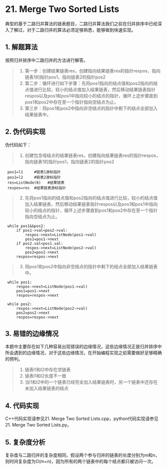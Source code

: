 # 21. Merge Two Sorted Lists

  典型的基于二路归并算法的链表题目，二路归并算法我们之前在归并排序中已经深入了解过，对于二路归并的算法必须足够熟悉，能够做到快速实现。
  
  ## 1. 解题算法
  按照归并排序中二路归并的方法进行解答。
  
  > 1. 第一步：创建结果链表res，创建指向结果链表res的指针respos，指向链表1的指针pos1，指向链表2的指针pos2
  > 2. 第二步：循环进行如下步骤：先将pos1指向的结点值和pos2指向的结点值进行比较，较小的结点值加入结果链表，然后移动结果链表指针respos以及pos1和pos1中指向较小的结点的指针，循环上述步骤直到pos1和pos2中存在至一个指针指向空结点为止。
  > 3. 第三步：将pos1和pos2中指向非空结点的指针中剩下的结点全部加入结果链表中。
  
  
  ## 2. 伪代码实现
  伪代码如下：
  
  > 1. 创建包含哑结点的结果链表res，创建指向结果链表res的指针respos，指向链表1的指针pos1，指向链表2的指针pos2
  
     pos1=l1     #链表1游标指针
     pos2=l2     #链表2游标指针
     res=ListNode(0)   #结果链表
     respos=res  #结果链表游标指针
  
  > 2. 先将pos1指向的结点值和pos2指向的结点值进行比较，较小的结点值加入结果链表，然后移动结果链表指针respos以及pos1和pos1中指向较小的结点的指针，循环上述步骤直到pos1和pos2中存在至一个指针指向空结点为止。
  
     while pos1&&pos2:
         if pos1->val<pos2->val:
             respos->next=ListNode(pos1->val)
             pos1=pos1->next
         if pos2.val<pos1.val:
             respos->next=ListNode(pos2->val)
             pos2=pos2->next
         respos=respos->next
   
  > 3. 将pos1和pos2中指向非空结点的指针中剩下的结点全部加入结果链表中。
      
     while pos1:
         respos->next=ListNode(pos1->val)
         pos1=pos1->next
         respos=respos->next
     
     while pos2:
         respos->next=ListNode(pos2->val)
         pos2=pos2->next
         respos=respos->next
  
  ## 3. 易错的边缘情况
  本题中主要存在如下几种容易出现错误的边缘情况，这些边缘情况正是归并排序中所会遇到的边缘情况，对于这些边缘情况，在开始编程实现之前需要做好足够精确的预判。
  
  > 1. 链表l1和l2中存在空链表
  > 2. 链表l1和l2长度不一致
  > 3. 当l1和l2中的一个链表已经完全加入结果链表时，另一个链表中还存在未加入结果链表的结点
  
  
  ## 4. 代码实现
  C++代码实现请参见21. Merge Two Sorted Lists.cpp，python代码实现请参见21. Merge Two Sorted Lists.py。

  ## 5. 复杂度分析
  复杂度与二路归并的复杂度相同，假设两个参与归并的链表的长度分别为m和n，则时间复杂度为O(m+n)，因为所有的两个链表中的每个结点都只被访问一次。
  

